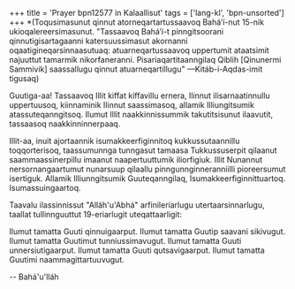 +++
title = 'Prayer bpn12577 in Kalaallisut'
tags = ['lang-kl', 'bpn-unsorted']
+++
*(Toqusimasunut qinnut atorneqartartussaavoq Bahá’í-nut 15-nik ukioqalereersimasunut. "Tassaavoq Bahá’í-t pinngitsoorani qinnutigisartagaanni katersuussimasut akornanni oqaatigineqarsinnaasutuaq: atuarneqartussaavoq uppertumit ataatsimit najuuttut tamarmik nikorfaneranni. Pisariaqartitaanngilaq Qiblih [Qinunermi Sammivik] saassallugu qinnut atuarneqartillugu"  —Kitáb-i-Aqdas-imit tigusaq)


Guutiga-aa! Tassaavoq Illit kiffat kiffavillu ernera, Ilinnut ilisarnaatinnullu uppertuusoq, kiinnaminik Ilinnut saassimasoq, allamik Illiungitsumik atassuteqanngitsoq. Ilumut Illit naakkinnissummik takutitsisunut ilaavutit, tassaasoq naakkinninnerpaaq. 

Illit-aa, inuit ajortaannik isumakkeerfiginnitoq kukkussutaannillu toqqorterisoq, taassumunnga tunngasut tamaasa Tukkussuserpit qilaanut saammaassinerpillu imaanut naapertuuttumik iliorfigiuk. Illit Nunannut nersornangaartumut nunarsuup qilaallu pinngunnginneranniilli pioreersumut isertiguk. Allamik Illiunngitsumik Guuteqanngilaq, Isumakkeerfiginnittuartoq. Isumassuingaartoq. 


Taavalu ilassinnissut "Alláh'u'Abhá" arfinileriarlugu utertaarsinnarlugu, taallat tullinnguuttut 19-eriarlugit uteqattaarligit: 


Ilumut tamatta Guuti qinnuigaarput. 
IIumut tamatta Guutip saavani sikivugut. 
Ilumut tamatta Guutimut tunniussimavugut. 
Ilumut tamatta Guuti unnersiutigaarput. 
Ilumut tamatta Guuti qutsavigaarput. 
Ilumut tamatta Guutimi naammagittartuuvugut.

-- Bahá'u'lláh
